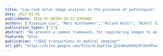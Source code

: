 ```yaml
---
title: "Low-rank atlas image analyses in the presence of pathologies"
date: 2015-01-01
publishDate: 2020-07-08T04:28:37.834980Z
authors: ["Xiaoxiao Liu", "Marc Niethammer", "Roland Kwitt", "Nikhil Singh", "Matt McCormick", "Stephen Aylward"]
publication_types: ["2"]
abstract: "We present a common framework, for registering images to an atlas and for forming an unbiased atlas, that tolerates the presence of pathologies such as tumors and traumatic brain injury lesions. This common framework is particularly useful when a sufficient number of protocol-matched scans from healthy subjects cannot be easily acquired for atlas formation and when the pathologies in a patient cause large appearance changes. Our framework combines a low-rank-plus-sparse image decomposition technique with an iterative, diffeomorphic, group-wise image registration method. At each iteration of image registration, the decomposition technique estimates a “healthy” version of each image as its low-rank component and estimates the pathologies in each image as its sparse component. The healthy version of each image is used for the next iteration of image registration. The low-rank and sparse estimates are refined as the image registrations iteratively improve. For unbiased atlas formation, at each iteration, the average of the low-rank images from the patients is used as the atlas image for the next iteration, until convergence. Since each iteration's atlas is comprised of low-rank components, it provides a population-consistent, pathology-free appearance. Evaluations of the proposed methodology are presented using synthetic data as well as simulated and clinical tumor MRI images from the brain tumor segmentation (BRATS) challenge from MICCAI 2012."
featured: false
publication: "*IEEE transactions on medical imaging*"
url_pdf: "https://drive.google.com/file/d/1epFJu4_gS2nMvwhD9G2PJ6tKPnw7Jl3P"
---
```


